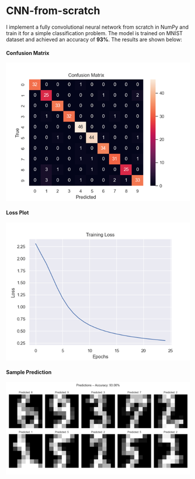 # CNN-from-scratch

I implement a fully convolutional neural network from scratch in NumPy and train it for a simple classification problem. The model is trained on MNIST dataset and achieved an accuracy of **93%**. The results are shown below:

#### Confusion Matrix
![Image Alt Text](https://github.com/MohtashimButt/CNN-from-scratch/blob/master/figures/confusion_matrix.png)

#### Loss Plot
![image_alt_text](https://github.com/MohtashimButt/CNN-from-scratch/blob/master/figures/training_loss.png)

#### Sample Prediction
![image_alt_text](https://github.com/MohtashimButt/CNN-from-scratch/blob/master/figures/predictions.png)
